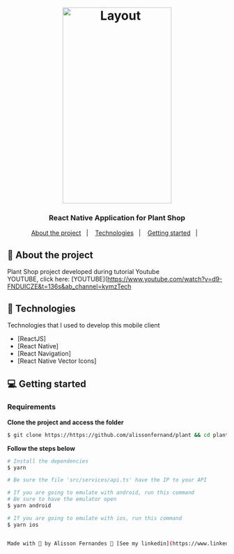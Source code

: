 <h1 align="center">
  <img alt="Layout" src="https://res.cloudinary.com/dbdv7jazw/image/upload/v1612998574/Screenshot_1612998489_zyoccy.png" width="250" height="450">
</h1>

<h3 align="center">  
  React Native Application for Plant Shop
</h3>

<p align="center">
  <a href="#%EF%B8%8F-about-the-project">About the project</a>&nbsp;&nbsp;&nbsp;|&nbsp;&nbsp;&nbsp;
  <a href="#-technologies">Technologies</a>&nbsp;&nbsp;&nbsp;|&nbsp;&nbsp;&nbsp;
  <a href="#-getting-started">Getting started</a>&nbsp;&nbsp;&nbsp;|&nbsp;&nbsp;&nbsp;
</p>

## 💇 About the project

Plant Shop project developed during tutorial Youtube</br>
YOUTUBE, click here:  [YOUTUBE](https://www.youtube.com/watch?v=d9-FNDUICZE&t=136s&ab_channel=kymzTech</br>

## 🚀 Technologies

Technologies that I used to develop this mobile client
- [ReactJS]
- [React Native]
- [React Navigation]
- [React Native Vector Icons]

## 💻 Getting started

### Requirements
**Clone the project and access the folder**

```bash
$ git clone https://https://github.com/alissonfernand/plant && cd plant
```

**Follow the steps below**

```bash
# Install the dependencies
$ yarn

# Be sure the file 'src/services/api.ts' have the IP to your API

# If you are going to emulate with android, run this command
# Be sure to have the emulator open
$ yarn android

# If you are going to emulate with ios, run this command
$ yarn ios


Made with 💜 by Alisson Fernandes 👋 [See my linkedin](https://www.linkedin.com/in/alisson-fernandes-417bb0137/)

